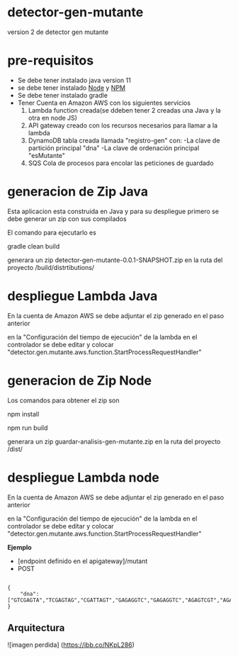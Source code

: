 # detector-gen-mutante

version 2 de detector gen mutante

# pre-requisitos

* Se debe tener instalado java version 11
* se debe tener instalado [Node](https://nodejs.org) y [NPM](hhttps://www.npmjs.com/)
* Se debe tener instalado gradle
* Tener Cuenta en Amazon AWS con los siguientes servicios
    1. Lambda function creada(se ddeben tener 2 creadas una Java y la otra en node JS)
    2. API gateway creado con los recursos necesarios para llamar a la lambda
    3. DynamoDB tabla creada llamada "registro-gen" con: 
        -La clave de partición principal "dna"
        -La clave de ordenación principal "esMutante"
    4. SQS Cola de procesos para encolar las peticiones de guardado 

# generacion de Zip Java

Esta aplicacion esta construida en Java y para su despliegue primero se debe generar un zip con sus compilados

El comando para ejecutarlo es

 gradle clean build

generara un zip detector-gen-mutante-0.0.1-SNAPSHOT.zip en la ruta del proyecto /build/distrtibutions/

# despliegue Lambda Java

En la cuenta de Amazon AWS se debe adjuntar el zip generado en el paso anterior

en la "Configuración del tiempo de ejecución" de la lambda en el controlador se debe editar y 
colocar "detector.gen.mutante.aws.function.StartProcessRequestHandler" 

# generacion de Zip Node

Los comandos para obtener el zip son

 npm install

 npm run build

generara un zip guardar-analisis-gen-mutante.zip en la ruta del proyecto /dist/

# despliegue Lambda node

En la cuenta de Amazon AWS se debe adjuntar el zip generado en el paso anterior

en la "Configuración del tiempo de ejecución" de la lambda en el controlador se debe editar y 
colocar "detector.gen.mutante.aws.function.StartProcessRequestHandler" 


**Ejemplo**

* [endpoint definido en el apigateway]/mutant 
* POST

```

{
    "dna":["GTCGAGTA","TCGAGTAG","CGATTAGT","GAGAGGTC","GAGAGGTC","AGAGTCGT","AGAGTCGT","AGAGTCGT"]
}

```

## Arquitectura

![imagen perdida] (https://ibb.co/NKpL286)
